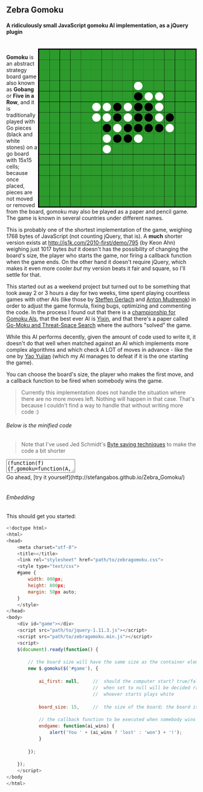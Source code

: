 ## Zebra Gomoku

#### A ridiculously small JavaScript gomoku AI implementation, as a jQuery plugin

<br>

<img src="https://raw.githubusercontent.com/stefangabos/Zebra_Gomoku/master/screenshot.png" width="420" align="right" alt="Zebra Gomoku">

**Gomoku** is an abstract strategy board game also known as **Gobang** or **Five in a Row**, and it is traditionally played with Go pieces (black and white stones) on a go board with 15x15 cells; because once placed, pieces are not moved or removed from the board, gomoku may also be played as a paper and pencil game. The game is known in several countries under different names.

This is probably one of the shortest implementation of the game, weighing 1768 bytes of JavaScript (not counting jQuery, that is). A **much** shorter version exists at http://js1k.com/2010-first/demo/795 (by Keon Ahn) weighing just 1017 bytes *but* it doesn't has the possibility of changing the board's size, the player who starts the game, nor firing a callback function when the game ends. On the other hand it doesn't require jQuery, which makes it even more cooler *but* my version beats it fair and square, so I'll settle for that.

This started out as a weekend project but turned out to be something that took away 2 or 3 hours a day for two weeks, time spent playing countless games with other AIs (like those by [Steffen Gerlach](http://steffengerlach.de/gomoku/index.html) and [Anton Mudrenok](http://codepen.io/mudrenok/pen/gpMXgg)) in order to adjust the game formula, fixing bugs, optimizing and commenting the code. In the process I found out that there is a [championship for Gomoku AIs](http://gomocup.org/), that the best ever AI is [Yixin](http://www.aiexp.info/pages/yixin.html), and that there's a paper called [Go-Moku and Threat-Space Search](https://chalmersgomoku.googlecode.com/files/allis1994.pdf) where the authors "solved" the game.

While this AI performs decently, given the amount of code used to write it, it doesn't do that well when matched against an AI which implements more complex algorithms and which check A LOT of moves in advance - like the one by [Yao Yujian](http://yjyao.com/2012/06/gomoku-in-html5.html) (which my AI manages to defeat if it is the one starting the game).

You can choose the board's size, the player who makes the first move, and a callback function to be fired when somebody wins the game.

>Currently this implementation does not handle the situation where there are no more moves left. Nothing will happen in that case. That's because I couldn't find a way to handle that without writing more code :)

###### Below is the minified code

>Note that I've used Jed Schmidt's [Byte saving techniques](https://github.com/jed/140bytes/wiki/Byte-saving-techniques) to make the code a bit shorter

<textarea>(function(f){f.gomoku=function(A,B){var C={board_size:15,ai_first:null,endgame:null},l=this,e=[],b,u,v=!1,x=function(b,g){e[b]=g;f(u[b]).addClass("p"+Math.abs(g-l.s.ai_first))};(function(){l.s=f.extend({},C,B);l.board=A;b=l.s.board_size;var y=f('&lt;table id="zebraGomoku"&gt;').on("click","td",function(){if(!v||e[u.index(this)])return!1;x(u.index(this),2);var a,q,p,c,r,d,m,n,g,f,t,h,k,w;v=!1;for(a=b*b;a--;)if(1!=e[a]){e[a]||void 0!==h||(h=[a,0,0]);k=[0,0];for(q=4;q--;){w=[0,0];for(p=e[a]?1:5;p--;){m=e[a]||void 0;n=[];for(c=7;c--;)if(r=-5+p+c,!((0===q&&!1!==(d=a+b*r)&&a%b==d%b||1==q&&!1!==(d=a+r)&&~~(d/b)==~~(a/b)||2==q&&!1!==(d=a-b*r+r)&&(d>a&&d%b<a%b||d<a&&d%b>a%b||d==a)||3==q&&!1!==(d=a+b*r+r)&&(d<a&&d%b<a%b||d>a&&d%b>a%b)||d==a)&&0<=d&&d<b*b)||e[d]!=m&&(e[a]||e[d]&&void 0!==m)&&c&&6!=c)if(c&&6!=c)break;else n.push(void 0);else n.push(d),c&&c^6&&void 0===m&&e[d]&&(m=e[d]);if(7==n.length&&void 0!==m){r=e[a]?!0:!1;e[a]=m;t=g=f=0;for(c=5;c--;)e[n[c+1]]==m&&g++;for(c=n.indexOf(a)-1;0<=c;c--)if(e[n[c]]==m)f++;else{0===e[n[c]]&&t++;break}for(c=n.indexOf(a);c<n.length;c++)if(e[n[c]]==m)f++;else{0===e[n[c]]&&t++;break}c=[[0,1],[2,3],[4,12],[10,64],[256,256]][f>=g?Math.min(f,5)-1:g-1][f>=g?t?t-1:0:0];r?256<=c&&(c=1024):e[a]=0;c>w[m-1]&&(w[m-1]=c)}}for(p=2;p--;)k[p]+=w[p]}q=k[0]+k[1];p=h[1]+h[2];(k[0]||k[1])&&(q>p||q==p&&k[0]>=h[1]&&k[0]^h[1]&&k[1]^h[2])&&(!e[a]||1024<=k[1])&&(h=[a,k[0],k[1]])}1024>h[2]&&x(h[0],1);(256<=h[1]||1024<=h[2])&&"function"==typeof l.s.endgame?l.s.endgame.apply(null,[1024>h[2]]):v=!0}),g,z;for(g=0;g<b*b;g++)e[g]=0,g%b||(z=f("&lt;tr&gt;").appendTo(y)),f("&lt;td&gt;").appendTo(z);y.appendTo(l.board);u=f("td",l.board);l.s.ai_first||null===l.s.ai_first&&Math.random()+.5|0?(l.s.ai_first=1,x(~~(b/2)*(1+b),1)):l.s.ai_first=2;v=!0})()}})(jQuery);</textarea>

<br>
Go ahead, [try it yourself](http://stefangabos.github.io/Zebra_Gomoku/)
<br><br>

###### Embedding

This should get you started:

```javascript
<!doctype html>
<html>
<head>
	<meta charset="utf-8">
	<title></title>
   	<link rel="stylesheet" href="path/to/zebragomoku.css">
    <style type="text/css">
    #game {
        width: 800px;
        height: 800px;
        margin: 50px auto;
    }
    </style>
</head>
<body>
    <div id="game"></div>
    <script src="path/to/jquery-1.11.3.js"></script>
    <script src="path/to/zebragomoku.min.js"></script>
    <script>
    $(document).ready(function() {

        // the board size will have the same size as the container element
        new $.gomoku($('#game'), {

            ai_first: null,		// 	should the computer start? true/false/null;
                                //	when set to null will be decided randomly
                                //	whoever starts plays white

            board_size: 15,		//	the size of the board; the board is square

            // the callback function to be executed when somebody wins the game
            endgame: function(ai_wins) {
                alert('You ' + (ai_wins ? 'lost' : 'won') + '!');
            }

        });

    });
    </script>
</body
</html>
```
